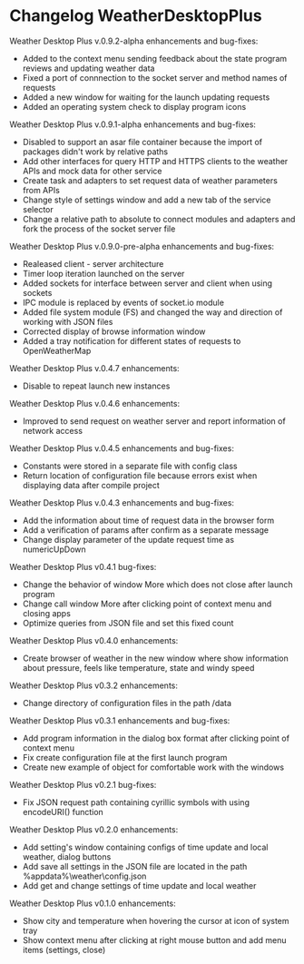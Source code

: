 # Changelog WeatherDesktopPlus
Weather Desktop Plus v.0.9.2-alpha enhancements and bug-fixes:
- Added to the context menu sending feedback about the state program reviews and updating weather data
- Fixed a port of connnection to the socket server and method names of requests
- Added a new window for waiting for the launch updating requests
- Added an operating system check to display program icons

Weather Desktop Plus v.0.9.1-alpha enhancements and bug-fixes:
- Disabled to support an asar file container because the import of packages didn't work by relative paths
- Add other interfaces for query HTTP and HTTPS clients to the weather APIs and mock data for other service
- Create task and adapters to set request data of weather parameters from APIs
- Change style of settings window and add a new tab of the service selector
- Change a relative path to absolute to connect modules and adapters and fork the process of the socket server file

Weather Desktop Plus v.0.9.0-pre-alpha enhancements and bug-fixes:
- Realeased client - server architecture
- Timer loop iteration launched on the server
- Added sockets for interface between server and client when using sockets
- IPC module is replaced by events of socket.io module
- Added file system module (FS) and changed the way and direction of working with JSON files
- Corrected display of browse information window
- Added a tray notification for different states of requests to OpenWeatherMap 

Weather Desktop Plus v.0.4.7 enhancements:
- Disable to repeat launch new instances

Weather Desktop Plus v.0.4.6 enhancements:
- Improved to send request on weather server and report information of network access

Weather Desktop Plus v.0.4.5 enhancements and bug-fixes:
- Constants were stored in a separate file with config class
- Return location of configuration file because errors exist when displaying data after compile project

Weather Desktop Plus v.0.4.3 enhancements and bug-fixes:
- Add the information about time of request data in the browser form
- Add a verification of params after confirm as a separate message
- Change display parameter of the update request time as numericUpDown

Weather Desktop Plus v0.4.1 bug-fixes:
- Change the behavior of window More which does not close after launch program
- Change call window More after clicking point of context menu and closing apps
- Optimize queries from JSON file and set this fixed count

Weather Desktop Plus v0.4.0 enhancements:
- Create browser of weather in the new window where show information about pressure, feels like temperature, state and windy speed

Weather Desktop Plus v0.3.2 enhancements:
- Change directory of configuration files in the path /data

Weather Desktop Plus v0.3.1 enhancements and bug-fixes:
- Add program information in the dialog box format after clicking point of context menu
- Fix create configuration file at the first launch program
- Create new example of object for comfortable work with the windows

Weather Desktop Plus v0.2.1 bug-fixes:
- Fix JSON request path containing cyrillic symbols with using encodeURI() function

Weather Desktop Plus v0.2.0 enhancements:
- Add setting's window containing configs of time update and local weather, dialog buttons
- Add save all settings in the JSON file are located in the path %appdata%\weather\config.json
- Add get and change settings of time update and local weather

Weather Desktop Plus v0.1.0 enhancements:
- Show city and temperature when hovering the cursor at icon of system tray
- Show context menu after clicking at right mouse button and add menu items (settings, close)
